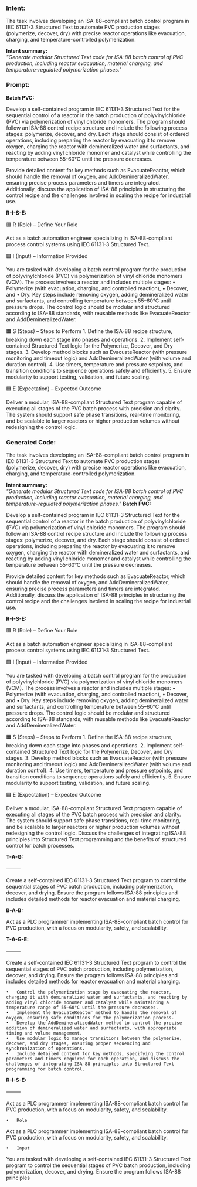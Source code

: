 ### Intent:
The task involves developing an ISA-88-compliant batch control program in IEC 61131-3 Structured Text to automate PVC production stages (polymerize, decover, dry) with precise reactor operations like evacuation, charging, and temperature-controlled polymerization.  

**Intent summary:**  
*"Generate modular Structured Text code for ISA-88 batch control of PVC production, including reactor evacuation, material charging, and temperature-regulated polymerization phases."*

### Prompt:
**Batch PVC:**

Develop a self-contained program in IEC 61131-3 Structured Text for the sequential control of a reactor in the batch production of polyvinylchloride (PVC) via polymerization of vinyl chloride monomers. The program should follow an ISA-88 control recipe structure and include the following process stages: polymerize, decover, and dry. Each stage should consist of ordered operations, including preparing the reactor by evacuating it to remove oxygen, charging the reactor with demineralized water and surfactants, and reacting by adding vinyl chloride monomer and catalyst while controlling the temperature between 55-60°C until the pressure decreases.

Provide detailed content for key methods such as EvacuateReactor, which should handle the removal of oxygen, and AddDemineralizedWater, ensuring precise process parameters and timers are integrated. Additionally, discuss the application of ISA-88 principles in structuring the control recipe and the challenges involved in scaling the recipe for industrial use.

**R-I-S-E:**

🟥 R (Role) – Define Your Role

Act as a batch automation engineer specializing in ISA-88-compliant process control systems using IEC 61131-3 Structured Text.

🟩 I (Input) – Information Provided

You are tasked with developing a batch control program for the production of polyvinylchloride (PVC) via polymerization of vinyl chloride monomers (VCM). The process involves a reactor and includes multiple stages:
	•	Polymerize (with evacuation, charging, and controlled reaction),
	•	Decover, and
	•	Dry.
Key steps include removing oxygen, adding demineralized water and surfactants, and controlling temperature between 55–60°C until pressure drops. The control logic should be modular and structured according to ISA-88 standards, with reusable methods like EvacuateReactor and AddDemineralizedWater.

🟧 S (Steps) – Steps to Perform
	1.	Define the ISA-88 recipe structure, breaking down each stage into phases and operations.
	2.	Implement self-contained Structured Text logic for the Polymerize, Decover, and Dry stages.
	3.	Develop method blocks such as EvacuateReactor (with pressure monitoring and timeout logic) and AddDemineralizedWater (with volume and duration control).
	4.	Use timers, temperature and pressure setpoints, and transition conditions to sequence operations safely and efficiently.
	5.	Ensure modularity to support testing, validation, and future scaling.

🟦 E (Expectation) – Expected Outcome

Deliver a modular, ISA-88-compliant Structured Text program capable of executing all stages of the PVC batch process with precision and clarity. The system should support safe phase transitions, real-time monitoring, and be scalable to larger reactors or higher production volumes without redesigning the control logic.

### Generated Code:
The task involves developing an ISA-88-compliant batch control program in IEC 61131-3 Structured Text to automate PVC production stages (polymerize, decover, dry) with precise reactor operations like evacuation, charging, and temperature-controlled polymerization.  

**Intent summary:**  
*"Generate modular Structured Text code for ISA-88 batch control of PVC production, including reactor evacuation, material charging, and temperature-regulated polymerization phases."*
**Batch PVC:**

Develop a self-contained program in IEC 61131-3 Structured Text for the sequential control of a reactor in the batch production of polyvinylchloride (PVC) via polymerization of vinyl chloride monomers. The program should follow an ISA-88 control recipe structure and include the following process stages: polymerize, decover, and dry. Each stage should consist of ordered operations, including preparing the reactor by evacuating it to remove oxygen, charging the reactor with demineralized water and surfactants, and reacting by adding vinyl chloride monomer and catalyst while controlling the temperature between 55-60°C until the pressure decreases.

Provide detailed content for key methods such as EvacuateReactor, which should handle the removal of oxygen, and AddDemineralizedWater, ensuring precise process parameters and timers are integrated. Additionally, discuss the application of ISA-88 principles in structuring the control recipe and the challenges involved in scaling the recipe for industrial use.

**R-I-S-E:**

🟥 R (Role) – Define Your Role

Act as a batch automation engineer specializing in ISA-88-compliant process control systems using IEC 61131-3 Structured Text.

🟩 I (Input) – Information Provided

You are tasked with developing a batch control program for the production of polyvinylchloride (PVC) via polymerization of vinyl chloride monomers (VCM). The process involves a reactor and includes multiple stages:
	•	Polymerize (with evacuation, charging, and controlled reaction),
	•	Decover, and
	•	Dry.
Key steps include removing oxygen, adding demineralized water and surfactants, and controlling temperature between 55–60°C until pressure drops. The control logic should be modular and structured according to ISA-88 standards, with reusable methods like EvacuateReactor and AddDemineralizedWater.

🟧 S (Steps) – Steps to Perform
	1.	Define the ISA-88 recipe structure, breaking down each stage into phases and operations.
	2.	Implement self-contained Structured Text logic for the Polymerize, Decover, and Dry stages.
	3.	Develop method blocks such as EvacuateReactor (with pressure monitoring and timeout logic) and AddDemineralizedWater (with volume and duration control).
	4.	Use timers, temperature and pressure setpoints, and transition conditions to sequence operations safely and efficiently.
	5.	Ensure modularity to support testing, validation, and future scaling.

🟦 E (Expectation) – Expected Outcome

Deliver a modular, ISA-88-compliant Structured Text program capable of executing all stages of the PVC batch process with precision and clarity. The system should support safe phase transitions, real-time monitoring, and be scalable to larger reactors or higher production volumes without redesigning the control logic. Discuss the challenges of integrating ISA-88 principles into Structured Text programming and the benefits of structured control for batch processes.

**T-A-G:**

⸻

Create a self-contained IEC 61131-3 Structured Text program to control the sequential stages of PVC batch production, including polymerization, decover, and drying. Ensure the program follows ISA-88 principles and includes detailed methods for reactor evacuation and material charging.

**B-A-B:**

Act as a PLC programmer implementing ISA-88-compliant batch control for PVC production, with a focus on modularity, safety, and scalability.

**T-A-G-E:**

⸻

Create a self-contained IEC 61131-3 Structured Text program to control the sequential stages of PVC batch production, including polymerization, decover, and drying. Ensure the program follows ISA-88 principles and includes detailed methods for reactor evacuation and material charging.

	•	Control the polymerization stage by evacuating the reactor, charging it with demineralized water and surfactants, and reacting by adding vinyl chloride monomer and catalyst while maintaining a temperature range of 55–60°C until the pressure decreases.
	•	Implement the EvacuateReactor method to handle the removal of oxygen, ensuring safe conditions for the polymerization process.
	•	Develop the AddDemineralizedWater method to control the precise addition of demineralized water and surfactants, with appropriate timing and volume management.
	•	Use modular logic to manage transitions between the polymerize, decover, and dry stages, ensuring proper sequencing and synchronization of operations.
	•	Include detailed content for key methods, specifying the control parameters and timers required for each operation, and discuss the challenges of integrating ISA-88 principles into Structured Text programming for batch control.

**R-I-S-E:**

⸻

Act as a PLC programmer implementing ISA-88-compliant batch control for PVC production, with a focus on modularity, safety, and scalability.

	•	Role

Act as a PLC programmer implementing ISA-88-compliant batch control for PVC production, with a focus on modularity, safety, and scalability.

	•	Input

You are tasked with developing a self-contained IEC 61131-3 Structured Text program to control the sequential stages of PVC batch production, including polymerization, decover, and drying. Ensure the program follows ISA-88 principles

